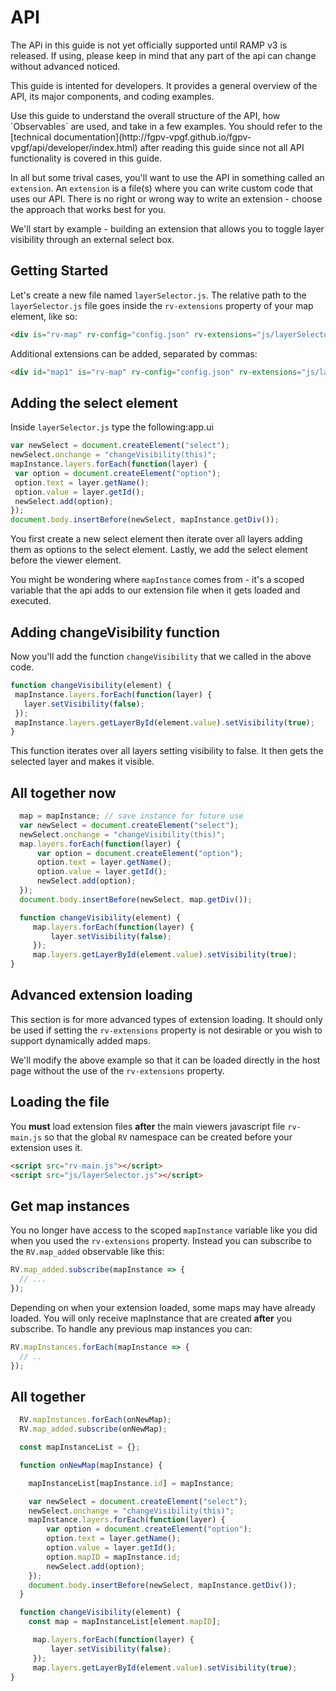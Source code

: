 # API

<p class="danger">
    The APi in this guide is not yet officially supported until RAMP v3 is released. If using, please keep in mind that any part of the api can change without advanced noticed.
</p>

This guide is intented for developers. It provides a general overview of the API, its major components, and coding examples.

<p class="tip">
    Use this guide to understand the overall structure of the API, how `Observables` are used, and take in a few examples. You should refer to the [technical documentation](http://fgpv-vpgf.github.io/fgpv-vpgf/api/developer/index.html) after reading this guide since not all API functionality is covered in this guide.
</p>

In all but some trival cases, you'll want to use the API in something called an `extension`. An `extension` is a file(s) where you can write custom code that uses our API. There is no right or wrong way to write an extension - choose the approach that works best for you.

We'll start by example - building an extension that allows you to toggle layer visibility through an external select box.

## Getting Started

Let's create a new file named `layerSelector.js`. The relative path to the `layerSelector.js` file goes inside the `rv-extensions` property of your map element, like so:

```html
<div is="rv-map" rv-config="config.json" rv-extensions="js/layerSelector.js"></div>
```

Additional extensions can be added, separated by commas:

```html
<div id="map1" is="rv-map" rv-config="config.json" rv-extensions="js/layerSelector.js,http://www.example.com/js/anotherextension.js"></div>
```

## Adding the select element

Inside `layerSelector.js` type the following:app.ui

```js
var newSelect = document.createElement("select");
newSelect.onchange = "changeVisibility(this)";
mapInstance.layers.forEach(function(layer) {
 var option = document.createElement("option");
 option.text = layer.getName();
 option.value = layer.getId();
 newSelect.add(option);
});
document.body.insertBefore(newSelect, mapInstance.getDiv());
```

You first create a new select element then iterate over all layers adding them as options to the select element. Lastly, we add the select element before the viewer element.

You might be wondering where `mapInstance` comes from - it's a scoped variable that the api adds to our extension file when it gets loaded and executed.

## Adding changeVisibility function

Now you'll add the function `changeVisibility` that we called in the above code.

```js
function changeVisibility(element) {
 mapInstance.layers.forEach(function(layer) {
   layer.setVisibility(false);
 });
 mapInstance.layers.getLayerById(element.value).setVisibility(true);
}
```

This function iterates over all layers setting visibility to false. It then gets the selected layer and makes it visible.

## All together now

```js
  map = mapInstance; // save instance for future use
  var newSelect = document.createElement("select");
  newSelect.onchange = "changeVisibility(this)";
  map.layers.forEach(function(layer) {
      var option = document.createElement("option");
      option.text = layer.getName();
      option.value = layer.getId();
      newSelect.add(option);
  });
  document.body.insertBefore(newSelect, map.getDiv());

  function changeVisibility(element) {
     map.layers.forEach(function(layer) {
         layer.setVisibility(false);
     });
     map.layers.getLayerById(element.value).setVisibility(true);
}
```

## Advanced extension loading

This section is for more advanced types of extension loading. It should only be used if setting the `rv-extensions` property is not desirable or you wish to support dynamically added maps.

We'll modify the above example so that it can be loaded directly in the host page without the use of the `rv-extensions` property.

## Loading the file

You **must** load extension files **after** the main viewers javascript file `rv-main.js` so that the global `RV` namespace can be created before your extension uses it.

```html
<script src="rv-main.js"></script>
<script src="js/layerSelector.js"></script>
```

## Get map instances

You no longer have access to the scoped `mapInstance` variable like you did when you used the `rv-extensions` property. Instead you can subscribe to the `RV.map_added` observable like this:

```js
RV.map_added.subscribe(mapInstance => {
  // ...
});
```

Depending on when your extension loaded, some maps may have already loaded. You will only receive mapInstance that are created **after** you subscribe. To handle any previous map instances you can:

```js
RV.mapInstances.forEach(mapInstance => {
  // ..
});
```

## All together

```js
  RV.mapInstances.forEach(onNewMap);
  RV.map_added.subscribe(onNewMap);

  const mapInstanceList = {};

  function onNewMap(mapInstance) {

    mapInstanceList[mapInstance.id] = mapInstance;

    var newSelect = document.createElement("select");
    newSelect.onchange = "changeVisibility(this)";
    mapInstance.layers.forEach(function(layer) {
        var option = document.createElement("option");
        option.text = layer.getName();
        option.value = layer.getId();
        option.mapID = mapInstance.id;
        newSelect.add(option);
    });
    document.body.insertBefore(newSelect, mapInstance.getDiv());
  }

  function changeVisibility(element) {
    const map = mapInstanceList[element.mapID];

     map.layers.forEach(function(layer) {
         layer.setVisibility(false);
     });
     map.layers.getLayerById(element.value).setVisibility(true);
}
```